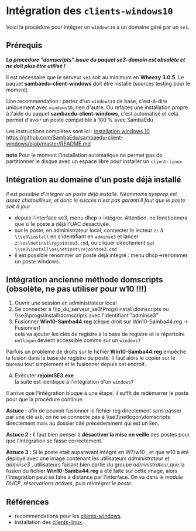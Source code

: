# Intégration des `clients-windows10`

Voici la procédure pour intégrer un `windows10` à un domaine géré par un `se3`.


## Prérequis

**_La procédure "domscripts" issue du paquet se3-domain est obsolète et ne doit plus être utilisé !_**

Il est nécessaire que le serveur `se3` soit au minimum en **Wheezy 3.0.5**. Le paquet **sambaedu-client-windows** doit être installé (sources testing pour le moment)

Une recommendation : partez d'un `windows10` de base, c'est-à-dire uniquement avec `windows10`, rien d'autre. Ou refaites une installation propre à l'aide du paquet **sambaedu-client-windows**, c'est automatisé et cela permet d'avoir un poste compatible à 100 % avec SambaEdu

Les instructions complètes sont ici  :
[installation windows 10](../../sambaedu-client-windows/README.md#sambaedu-client-windows) https://github.com/SambaEdu/sambaedu-client-windows/blob/master/README.md




**note**
Pour le moment l'installation automatique ne permet pas de partitionner le disque  avec un espace libre pour installer un `client-linux`.

## Intégration au domaine d'un poste déjà installé

*Il est possible d'intégrer un poste déjà installé. Néanmoins sysprep est assez chatouilleux, et donc le succès n'est pas garanti Il faut que le poste soit à jour*
- depuis l'interface se3, menu dhcp-> intégrer. Attention, ne fonctionnera que si le poste a déjà l'UAC desactivée.
- sur le poste, en administrateur local, connecter le lecteur `z:` à `\\se3\install` en s'identifiant en `adminse3` et lancer  `z:\os\netinst\rejointse3.cmd`, ou cliquer directement sur `\\se3\install\os\netinst\rejointse3.cmd` 
- il est possible renommer un poste déjà intégré : menu dhcp->renommer un poste windows. 


## Intégration ancienne méthode domscripts (obsolète, ne pas utiliser pour w10 !!!)

1. Ouvrir une session en administrateur local  
2. Se connecter à \\\\ip_du_serveur_se3\Progs\install\domscripts ou \\\\se3\progs\install\domscripts avec l'identifiant "adminse3"  
3. Fusionner **Win10-Samba44.reg** (clique droit sur Win10-Samba44.reg → Fusionner)  
cela va ajouter les clés de registre à la base de registre et le répertoire `netlogon` devient accessible comme sur un `windows7`  

Parfois un problème de droits sur le fichier **Win10-Samba44.reg**  empêche la fusion dans la base de registre du poste. Il faut alors le copier sur le bureau tout simplement et le fusionner depuis cet endroit. 

4. Exécuter **rejointSE3.exe**  
la suite est identique à l'intégration d'un `windows7`

Il arrive que l'intégration bloque à une étape, il suffit de redémarrer le poste pour que la procédure continue.

**Astuce :** afin de pouvoir fusionner le fichier reg directement sans passer par une clé `usb`, on ne se connecte pas à \\\se3\netlogon\domscripts directement mais au dossier cité précedemment qui est un lien.


**Astuce 2 :** Il faut bien penser à **désactiver la mise en veille** des postes pour que l'intégration se fasse correctement.


**Astuce 3 :** Si le poste était auparavant intégré en W7/w10 , et que w10 a été déployé avec une image contenant
les utilisateurs *administrateur* et *adminse3* , utilisateurs faisant bien partie du groupe *administrateur*,que la fusion du fichier **Win10-Samba44.reg** a été faite sur cette image, alors l'integration peut se faire à distance par l'interface. On va dans le *module DHCP*, *réservations actives*, puis *réintégrer le poste*.


## Références

* recommendations pour les [clients-windows](../se3-clients-windows/clients-windows.md#prérequis-pour-lintégration-de-clients-windows).
* installation des [clients-linux](../pxe-clients-linux/README.md#installation-de-clients-linux-debian-et-ubuntu-via-se3--intégration-automatique).


